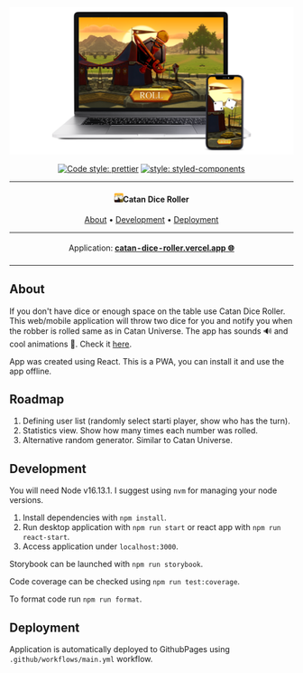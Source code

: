 ![vscode-portfolio banner](./docs/mockup.png)

<div align="center">

[![Code style: prettier](https://img.shields.io/badge/code%20style-prettier-ff69b4.svg)](https://standardjs.com/)
[![style: styled-components](https://img.shields.io/badge/style-%F0%9F%92%85%20styled--components-orange.svg?colorB=daa357&colorA=db748e)](https://github.com/styled-components/styled-components)

</div>

---

<h4 align="center"><img src="./public/favicon-16x16.png" width="16px" />Catan Dice Roller</h4>

<p align="center">
  <a href="#about">About</a> •
  <a href="#development">Development</a> •
  <a href="#deployment">Deployment</a>
</p>

<p align="center">
<table>
<tbody>
<td align="center">
<img width="2000" height="0"><br>
Application: <b><a href="https://catan-dice-roller.vercel.app/">catan-dice-roller.vercel.app 🌐</a></b><br>
<img width="2000" height="0">
</td>
</tbody>
</table>
</p>

## About

If you don't have dice or enough space on the table use Catan Dice Roller. This web/mobile application will throw two dice for you and notify you when the robber is rolled same as in Catan Universe. The app has sounds 🔊 and cool animations 💫. Check it [here](https://catan-dice-roller.vercel.app/).

App was created using React. This is a PWA, you can install it and use the app offline.

## Roadmap

1. Defining user list (randomly select starti player, show who has the turn).
2. Statistics view. Show how many times each number was rolled.
3. Alternative random generator. Similar to Catan Universe.

## Development

You will need Node v16.13.1. I suggest using `nvm` for managing your node versions.

1. Install dependencies with `npm install`.
1. Run desktop application with `npm run start` or react app with `npm run react-start`.
1. Access application under `localhost:3000`.

Storybook can be launched with `npm run storybook`.

Code coverage can be checked using `npm run test:coverage`.

To format code run `npm run format`.

## Deployment

Application is automatically deployed to GithubPages using `.github/workflows/main.yml` workflow.
